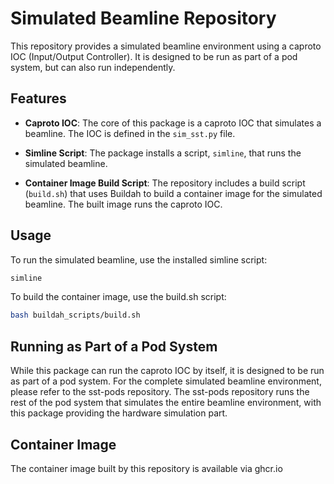 # Simulated Beamline Repository

This repository provides a simulated beamline environment using a caproto IOC (Input/Output Controller). It is designed to be run as part of a pod system, but can also run independently.

## Features

- **Caproto IOC**: The core of this package is a caproto IOC that simulates a beamline. The IOC is defined in the `sim_sst.py` file.

- **Simline Script**: The package installs a script, `simline`, that runs the simulated beamline. 

- **Container Image Build Script**: The repository includes a build script (`build.sh`) that uses Buildah to build a container image for the simulated beamline. The built image runs the caproto IOC.

## Usage

To run the simulated beamline, use the installed simline script:

```bash
simline
```

To build the container image, use the build.sh script:

```bash
bash buildah_scripts/build.sh
```
## Running as Part of a Pod System

While this package can run the caproto IOC by itself, it is designed to be run as part of a pod system. For the complete simulated beamline environment, please refer to the sst-pods repository. The sst-pods repository runs the rest of the pod system that simulates the entire beamline environment, with this package providing the hardware simulation part.

## Container Image

The container image built by this repository is available via ghcr.io